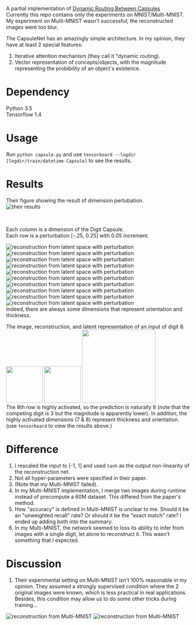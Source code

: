 A partial implementation of [Dynamic Routing Between Capsules](https://arxiv.org/abs/1710.09829)  
Currently this repo contains only the experiments on MNIST/Multi-MNIST.
My experiment on Multi-MNIST wasn't successful; the reconstructed images were too blur.

The CapsuleNet has an amazingly simple architecture. In my opinion, they have at least 2 special features:
1. Iterative attention mechanism (they call it "dynamic routing).  
2. Vector representation of concepts/objects, with the magnitude representing the probibility of an object's existence.


# Dependency
Python 3.5  
Tensorflow 1.4  

# Usage
Run `python capsule.py` and use `tensorboard --logdir [logdir/train/datetime-Capsule]` to see the results.


# Results 
Their figure showing the result of dimension pertubation.  
![their results](img/fig4.png)  

<br>

Each column is a dimension of the Digit Capsule.  
Each row is a perturbation [-.25, 0.25] with 0.05 increment.  

![reconstruction from latent space with perturbation](img/img0.png)
![reconstruction from latent space with perturbation](img/img1.png)
![reconstruction from latent space with perturbation](img/img2.png)
![reconstruction from latent space with perturbation](img/img3.png)
![reconstruction from latent space with perturbation](img/img4.png)
![reconstruction from latent space with perturbation](img/img5.png)
![reconstruction from latent space with perturbation](img/img6.png)
![reconstruction from latent space with perturbation](img/img7.png)
![reconstruction from latent space with perturbation](img/img8.png)
![reconstruction from latent space with perturbation](img/img9.png)  
Indeed, there are always some dimensions that represent orientation and thickness.


The image, reconstruction, and latent representation of an input of digit 8.  
<img src="img/true8.png" width=100>
<img src="img/reconst8.png" width=100>
<img src="img/act8.png" height=200>  
The 8th row is highly activated, so the prediction is naturally 8 (note that the competing digit is 3 but the magnitude is apparently lower). In addition, the highly activated dimensions (7 & 8) represent thickness and orientation. (use `tensorboard` to view the results above.)  

# Difference
1. I rescaled the input to [-1, 1] and used `tanh` as the output non-linearity of the reconstruction net.  
2. Not all hyper-parameters were specified in their paper.
3. (Note that my Multi-MNIST failed).
3. In my Multi-MNIST implementation, I merge two images during runtime instead of precompute a 60M dataset. 
   This differed from the paper's method.
4. How "accuracy" is defined in Multi-MNIST is unclear to me. 
   Should it be an "unweighted recall" rate?
   Or should it be the "exact match" rate?
   I ended up adding both into the summary.
5. In my Multi-MNIST, the network seemed to loss its ability to infer from images with a single digit, 
   let alone to reconstruct it. This wasn't something that I expected.

# Discussion
1. Their experimental setting on Multi-MNIST isn't 100% reasonable in my opinion.
   They assumed a strongly supervised condition where the 2 original images were known, 
   which is less practical in real applications.
   Besides, this condition may allow us to do some other tricks during training...


![reconstruction from Multi-MNIST](img/m1.png) 
![reconstruction from Multi-MNIST](img/m2.png)